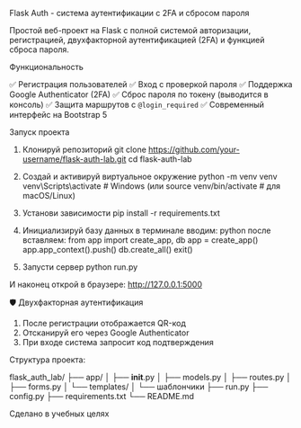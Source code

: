 Flask Auth - система аутентификации с 2FA и сбросом пароля

Простой  веб-проект на Flask с полной системой авторизации, регистрацией, двухфакторной аутентификацией (2FA) и функцией сброса пароля.


Функциональность

✅ Регистрация пользователей
✅ Вход с проверкой пароля
✅ Поддержка Google Authenticator (2FA)
✅ Сброс пароля по токену (выводится в консоль)
✅ Защита маршрутов с `@login_required`
✅ Современный интерфейс на Bootstrap 5

Запуск проекта

1. Клонируй репозиторий
git clone https://github.com/your-username/flask-auth-lab.git
cd flask-auth-lab

2. Создай и активируй виртуальное окружение
python -m venv venv
venv\Scripts\activate  # Windows (или source venv/bin/activate  # для macOS/Linux)

3. Установи зависимости
pip install -r requirements.txt

4. Инициализируй базу данных
в терминале вводим: python
после вставляем:
from app import create_app, db
app = create_app()
app.app_context().push()
db.create_all()
exit()

5. Запусти сервер
python run.py

И наконец открой в браузере:
http://127.0.0.1:5000

🛡 Двухфакторная аутентификация
1. После регистрации отображается QR-код
2. Отсканируй его через Google Authenticator
3. При входе система запросит код подтверждения

Структура проекта:

flask_auth_lab/
├── app/
│   ├── __init__.py
│   ├── models.py
│   ├── routes.py
│   ├── forms.py
│   └── templates/
│       └── шаблончики
├── run.py
├── config.py
├── requirements.txt
└── README.md

Сделано в учебных целях

